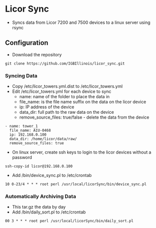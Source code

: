 # Licor Sync
* Syncs data from Licor 7200 and 7500 devices to a linux server using rsync

## Configuration
* Download the repository
```
git clone https://github.com/IGBIllinois/licor_sync.git
```
### Syncing Data
* Copy /etc/licor_towers.yml.dist to /etc/licor_towers.yml
* Edit /etc/licor_towers.yml for each device to sync
    * name: name of the folder to place the data in
    * file_name: is the file name suffix on the data on the licor device
    * ip: IP address of the device
    * data_dir: full path to the raw data on the device
    * remove_source_files: true/false - delete the data from the device
```
- name: tower_1
  file_name: AIU-0468
  ip: 192.168.0.100
  data_dir: /home/licor/data/raw/
  remove_source_files: true
```
* On linux server, create ssh keys to login to the licor devices without a password
```
ssh-copy-id licor@192.168.0.100
```
* Add /bin/device_sync.pl to /etc/crontab
```
10 0-23/4 * * * root perl /usr/local/licorSync/bin/device_sync.pl
```

### Automatically Archiving Data
* This tar.gz the data by day
* Add /bin/daily_sort.pl to /etc/crontab
```
00 3 * * * root perl /usr/local/licorSync/bin/daily_sort.pl
```
